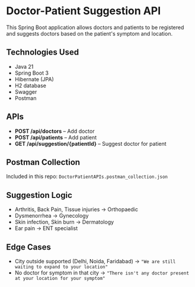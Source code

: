 # Doctor-Patient Suggestion API

This Spring Boot application allows doctors and patients to be registered and suggests doctors based on the patient's symptom and location.

## Technologies Used
- Java 21
- Spring Boot 3
- Hibernate (JPA)
- H2 database
- Swagger
- Postman

## APIs
- **POST /api/doctors** – Add doctor
- **POST /api/patients** – Add patient
- **GET /api/suggestion/{patientId}** – Suggest doctor for patient

## Postman Collection
Included in this repo: `DoctorPatientAPIs.postman_collection.json`

## Suggestion Logic
- Arthritis, Back Pain, Tissue injuries → Orthopaedic
- Dysmenorrhea → Gynecology
- Skin infection, Skin burn → Dermatology
- Ear pain → ENT specialist

## Edge Cases
- City outside supported (Delhi, Noida, Faridabad) → `"We are still waiting to expand to your location"`
- No doctor for symptom in that city → `"There isn't any doctor present at your location for your symptom"`
